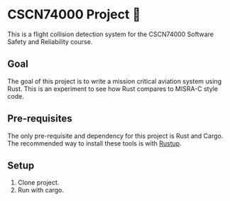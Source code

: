 # CSCN74000 Project 🦀
This is a flight collision detection system for the CSCN74000 Software Safety and Reliability course.

## Goal
The goal of this project is to write a mission critical aviation system using Rust. This is an experiment to see how Rust compares to MISRA-C style code. 

## Pre-requisites
The only pre-requisite and dependency for this project is Rust and Cargo. The recommended way to install these tools is with [Rustup](https://www.rust-lang.org/tools/install).

## Setup
1. Clone project.
2. Run with cargo.
